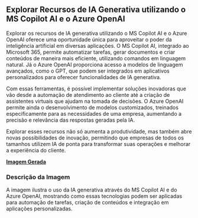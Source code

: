 ## Explorar Recursos de IA Generativa utilizando o MS Copilot AI e o Azure OpenAI
Explorar os recursos de IA generativa utilizando o MS Copilot AI e o Azure OpenAI oferece uma oportunidade única para aproveitar o poder da inteligência artificial em diversas aplicações. O MS Copilot AI, integrado ao Microsoft 365, permite automatizar tarefas, gerar documentos e criar conteúdos de maneira mais eficiente, utilizando comandos em linguagem natural. Já o Azure OpenAI proporciona acesso a modelos de linguagem avançados, como o GPT, que podem ser integrados em aplicativos personalizados para oferecer funcionalidades de IA generativa.

Com essas ferramentas, é possível implementar soluções inovadoras que vão desde a automação de atendimento ao cliente até a criação de assistentes virtuais que ajudam na tomada de decisões. O Azure OpenAI permite ainda o desenvolvimento de modelos customizados, treinados especificamente para as necessidades de uma empresa, aumentando a precisão e relevância das respostas geradas pela IA.

Explorar esses recursos não só aumenta a produtividade, mas também abre novas possibilidades de inovação, permitindo que empresas de todos os tamanhos utilizem IA de ponta para transformar suas operações e melhorar a experiência do cliente.

**[Imagem Gerada](/outputs/ExplorarRecursosdeIAGenerativautilizandooMSCopilotAIeoAzureOpenAI.png)**

### Descrição da Imagem
A imagem ilustra o uso da IA generativa através do MS Copilot AI e do Azure OpenAI, mostrando como essas tecnologias podem ser aplicadas para automação de tarefas, criação de conteúdos e integração em aplicações personalizadas.
